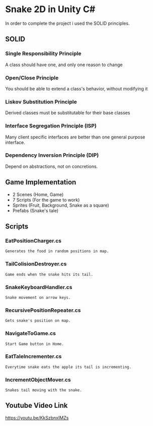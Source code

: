 # Snake 2D in Unity C#

  In order to complete the project i used the SOLID principles.
  
## SOLID

### Single Responsibility Principle
  A class should have one, and only one reason to change
  
### Open/Close Principle
  You should be able to extend a class's behavior, without modifying it
  
### Liskov Substitution Principle
  Derived classes must be substitutable for their base classes
  
### Interface Segregation Principle (ISP)
  Many client specific interfaces are better than one general purpose interface.
  
### Dependency Inversion Principle (DIP)
  Depend on abstractions, not on concretions.
  
## Game Implementation
  - 2 Scenes (Home, Game)
  - 7 Scripts (For the game to work)
  - Sprites (Fruit, Background, Snake as a square)
  - Prefabs (Snake's tale)
  
## Scripts

  ### EatPositionCharger.cs
    Generates the food in random positions in map.
  ### TailColisionDestroyer.cs
    Game ends when the snake hits its tail.
  ### SnakeKeyboardHandler.cs
    Snake movement on arrow keys.
  ### RecursivePositionRepeater.cs
    Gets snake's position on map.
  ### NavigateToGame.cs
    Start Game button in Home.
  ### EatTaleIncrementer.cs
    Everytime snake eats the apple its tail is incrementing.
  ### IncrementObjectMover.cs
    Snakes tail moving with the snake.

## Youtube Video Link
  https://youtu.be/KkSzbnxIMZs
